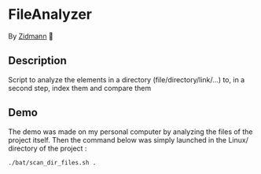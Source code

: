 # FileAnalyzer
By [Zidmann](mailto:emmanuel.zidel@gmail.com) :bow:

## Description
Script to analyze the elements in a directory (file/directory/link/...) to, in a second step, index them and compare them

## Demo
The demo was made on my personal computer by analyzing the files of the project itself.
Then the command below was simply launched in the Linux/ directory of the project :
```bash
./bat/scan_dir_files.sh .
```
